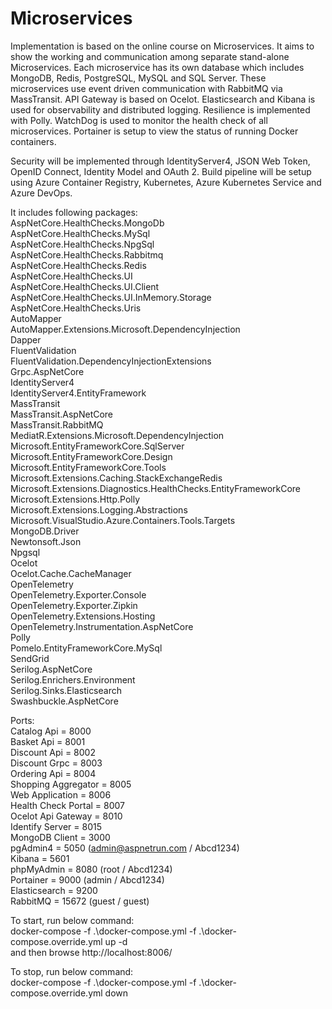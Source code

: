 # Microservices
Implementation is based on the online course on Microservices. It aims to show the working and communication among separate stand-alone Microservices. Each microservice has its own database which includes MongoDB, Redis, PostgreSQL, MySQL and SQL Server. These microservices use event driven communication with RabbitMQ via MassTransit. API Gateway is based on Ocelot. Elasticsearch and Kibana is used for observability and distributed logging. Resilience is implemented with Polly. WatchDog is used to monitor the health check of all microservices. Portainer is setup to view the status of running Docker containers.

Security will be implemented through IdentityServer4, JSON Web Token, OpenID Connect, Identity Model and OAuth 2.
Build pipeline will be setup using Azure Container Registry, Kubernetes, Azure Kubernetes Service and Azure DevOps.

It includes following packages:
<br> AspNetCore.HealthChecks.MongoDb
<br> AspNetCore.HealthChecks.MySql
<br> AspNetCore.HealthChecks.NpgSql
<br> AspNetCore.HealthChecks.Rabbitmq
<br> AspNetCore.HealthChecks.Redis
<br> AspNetCore.HealthChecks.UI
<br> AspNetCore.HealthChecks.UI.Client
<br> AspNetCore.HealthChecks.UI.InMemory.Storage
<br> AspNetCore.HealthChecks.Uris
<br> AutoMapper
<br> AutoMapper.Extensions.Microsoft.DependencyInjection
<br> Dapper
<br> FluentValidation
<br> FluentValidation.DependencyInjectionExtensions
<br> Grpc.AspNetCore
<br> IdentityServer4
<br> IdentityServer4.EntityFramework
<br> MassTransit
<br> MassTransit.AspNetCore
<br> MassTransit.RabbitMQ
<br> MediatR.Extensions.Microsoft.DependencyInjection
<br> Microsoft.EntityFrameworkCore.SqlServer
<br> Microsoft.EntityFrameworkCore.Design
<br> Microsoft.EntityFrameworkCore.Tools
<br> Microsoft.Extensions.Caching.StackExchangeRedis
<br> Microsoft.Extensions.Diagnostics.HealthChecks.EntityFrameworkCore
<br> Microsoft.Extensions.Http.Polly
<br> Microsoft.Extensions.Logging.Abstractions
<br> Microsoft.VisualStudio.Azure.Containers.Tools.Targets
<br> MongoDB.Driver
<br> Newtonsoft.Json
<br> Npgsql
<br> Ocelot
<br> Ocelot.Cache.CacheManager
<br> OpenTelemetry
<br> OpenTelemetry.Exporter.Console
<br> OpenTelemetry.Exporter.Zipkin
<br> OpenTelemetry.Extensions.Hosting
<br> OpenTelemetry.Instrumentation.AspNetCore
<br> Polly
<br> Pomelo.EntityFrameworkCore.MySql
<br> SendGrid
<br> Serilog.AspNetCore
<br> Serilog.Enrichers.Environment
<br> Serilog.Sinks.Elasticsearch
<br> Swashbuckle.AspNetCore

Ports:
<br> Catalog Api = 8000
<br> Basket Api = 8001
<br> Discount Api = 8002
<br> Discount Grpc = 8003
<br> Ordering Api = 8004
<br> Shopping Aggregator = 8005
<br> Web Application = 8006
<br> Health Check Portal = 8007
<br> Ocelot Api Gateway = 8010
<br> Identify Server = 8015
<br> MongoDB Client = 3000
<br> pgAdmin4 = 5050 (admin@aspnetrun.com / Abcd1234)
<br> Kibana = 5601
<br> phpMyAdmin = 8080 (root / Abcd1234)
<br> Portainer = 9000 (admin / Abcd1234)
<br> Elasticsearch = 9200
<br> RabbitMQ = 15672 (guest / guest)

To start, run below command: 
<br> docker-compose -f .\docker-compose.yml -f .\docker-compose.override.yml up -d
<br> and then browse http://localhost:8006/

To stop, run below command:
<br> docker-compose -f .\docker-compose.yml -f .\docker-compose.override.yml down
